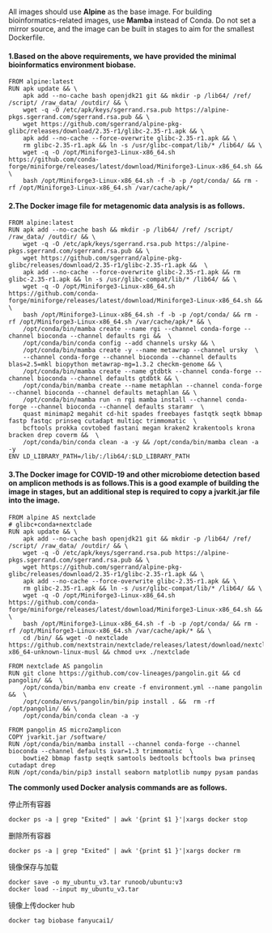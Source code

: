 All images should use **Alpine** as the base image. For building bioinformatics-related images, use **Mamba** instead of Conda. 
Do not set a mirror source, and the image can be built in stages to aim for the smallest Dockerfile.

#### 1.Based on the above requirements, we have provided the minimal bioinformatics environment **biobase**.

    FROM alpine:latest
    RUN apk update && \
        apk add --no-cache bash openjdk21 git && mkdir -p /lib64/ /ref/ /script/ /raw_data/ /outdir/ && \
        wget -q -O /etc/apk/keys/sgerrand.rsa.pub https://alpine-pkgs.sgerrand.com/sgerrand.rsa.pub && \
        wget https://github.com/sgerrand/alpine-pkg-glibc/releases/download/2.35-r1/glibc-2.35-r1.apk && \
        apk add --no-cache --force-overwrite glibc-2.35-r1.apk && \
        rm glibc-2.35-r1.apk && ln -s /usr/glibc-compat/lib/* /lib64/ && \
        wget -q -O /opt/Miniforge3-Linux-x86_64.sh https://github.com/conda-forge/miniforge/releases/latest/download/Miniforge3-Linux-x86_64.sh && \
        bash /opt/Miniforge3-Linux-x86_64.sh -f -b -p /opt/conda/ && rm -rf /opt/Miniforge3-Linux-x86_64.sh /var/cache/apk/*

#### 2.The Docker image file for metagenomic data analysis is as follows.

    FROM alpine:latest
    RUN apk add --no-cache bash && mkdir -p /lib64/ /ref/ /script/ /raw_data/ /outdir/ && \
        wget -q -O /etc/apk/keys/sgerrand.rsa.pub https://alpine-pkgs.sgerrand.com/sgerrand.rsa.pub && \
        wget https://github.com/sgerrand/alpine-pkg-glibc/releases/download/2.35-r1/glibc-2.35-r1.apk &&  \
        apk add --no-cache --force-overwrite glibc-2.35-r1.apk && rm glibc-2.35-r1.apk && ln -s /usr/glibc-compat/lib/* /lib64/ && \
        wget -q -O /opt/Miniforge3-Linux-x86_64.sh https://github.com/conda-forge/miniforge/releases/latest/download/Miniforge3-Linux-x86_64.sh && \
        bash /opt/Miniforge3-Linux-x86_64.sh -f -b -p /opt/conda/ && rm -rf /opt/Miniforge3-Linux-x86_64.sh /var/cache/apk/* && \
        /opt/conda/bin/mamba create --name rgi --channel conda-forge --channel bioconda --channel defaults rgi &&  \
        /opt/conda/bin/conda config --add channels ursky && \
        /opt/conda/bin/mamba create -y --name metawrap --channel ursky  \
        --channel conda-forge --channel bioconda --channel defaults blas=2.5=mkl biopython metawrap-mg=1.3.2 checkm-genome && \
        /opt/conda/bin/mamba create --name gtdbtk --channel conda-forge --channel bioconda --channel defaults gtdbtk && \
        /opt/conda/bin/mamba create --name metaphlan --channel conda-forge --channel bioconda --channel defaults metaphlan && \
        /opt/conda/bin/mamba run -n rgi mamba install --channel conda-forge --channel bioconda --channel defaults staramr  \
        quast minimap2 megahit cd-hit spades freebayes fastqtk seqtk bbmap fastp fastqc prinseq cutadapt multiqc trimmomatic  \
        bcftools prokka covtobed fastani megan kraken2 krakentools krona bracken drep coverm &&  \
        /opt/conda/bin/conda clean -a -y && /opt/conda/bin/mamba clean -a -y
    ENV LD_LIBRARY_PATH=/lib/:/lib64/:$LD_LIBRARY_PATH

#### 3.The Docker image for COVID-19 and other microbiome detection based on amplicon methods is as follows.This is a good example of building the image in stages, but an additional step is required to copy a jvarkit.jar file into the image.   

    FROM alpine AS nextclade
    # glibc+conda+nextclade
    RUN apk update && \
        apk add --no-cache bash openjdk21 git && mkdir -p /lib64/ /ref/ /script/ /raw_data/ /outdir/ && \
        wget -q -O /etc/apk/keys/sgerrand.rsa.pub https://alpine-pkgs.sgerrand.com/sgerrand.rsa.pub && \
        wget https://github.com/sgerrand/alpine-pkg-glibc/releases/download/2.35-r1/glibc-2.35-r1.apk && \
        apk add --no-cache --force-overwrite glibc-2.35-r1.apk && \
        rm glibc-2.35-r1.apk && ln -s /usr/glibc-compat/lib/* /lib64/ && \
        wget -q -O /opt/Miniforge3-Linux-x86_64.sh https://github.com/conda-forge/miniforge/releases/latest/download/Miniforge3-Linux-x86_64.sh && \
        bash /opt/Miniforge3-Linux-x86_64.sh -f -b -p /opt/conda/ && rm -rf /opt/Miniforge3-Linux-x86_64.sh /var/cache/apk/* && \
        cd /bin/ && wget -O nextclade https://github.com/nextstrain/nextclade/releases/latest/download/nextclade-x86_64-unknown-linux-musl && chmod u+x ./nextclade
    
    FROM nextclade AS pangolin
    RUN git clone https://github.com/cov-lineages/pangolin.git && cd pangolin/ &&  \
        /opt/conda/bin/mamba env create -f environment.yml --name pangolin &&  \
        /opt/conda/envs/pangolin/bin/pip install . &&  rm -rf /opt/pangolin/ && \
        /opt/conda/bin/conda clean -a -y
    
    FROM pangolin AS micro2amplicon
    COPY jvarkit.jar /software/
    RUN /opt/conda/bin/mamba install --channel conda-forge --channel bioconda --channel defaults ivar=1.3 trimmomatic  \
        bowtie2 bbmap fastp seqtk samtools bedtools bcftools bwa prinseq cutadapt drep
    RUN /opt/conda/bin/pip3 install seaborn matplotlib numpy pysam pandas

**The commonly used Docker analysis commands are as follows.**

停止所有容器

    docker ps -a | grep "Exited" | awk '{print $1 }'|xargs docker stop
    
删除所有容器

    docker ps -a | grep "Exited" | awk '{print $1 }'|xargs docker rm

镜像保存与加载

    docker save -o my_ubuntu_v3.tar runoob/ubuntu:v3
    docker load --input my_ubuntu_v3.tar
    
镜像上传docker hub

    docker tag biobase fanyucai1/